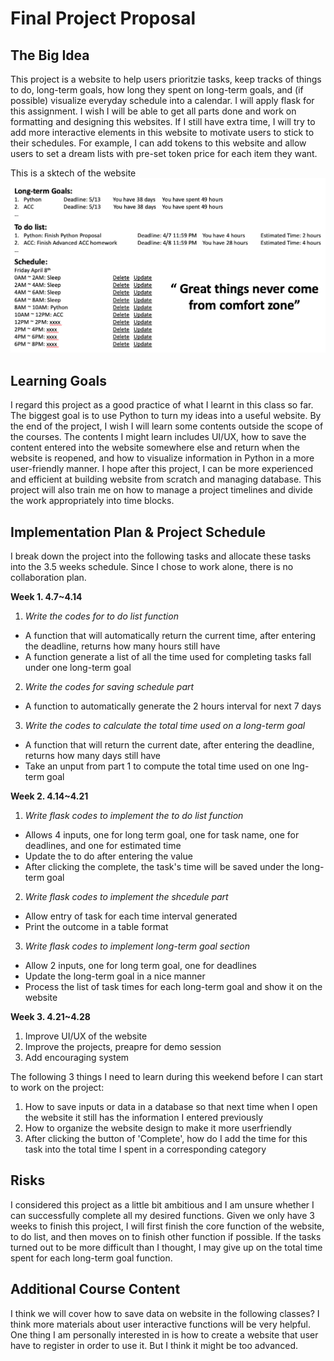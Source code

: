 # Final Project Proposal

## The Big Idea

This project is a website to help users prioritzie tasks, keep tracks of things to do, long-term goals, how long they spent on long-term goals, and (if possible) visualize everyday schedule into a calendar. 
I will apply flask for this assignment. I wish I will be able to get all parts done and work on formatting and designing this websites. 
If I still have extra time, I will try to add more interactive elements in this website to motivate users to stick to their schedules. For example, I can add tokens to this website and allow users to set a dream lists with pre-set token price for each item they want.

This is a sktech of the website
![This is a sketch of the website](https://github.com/Helenbzbz/Team-Project/blob/main/Sketch.png)

## Learning Goals

I regard this project as a good practice of what I learnt in this class so far. 
The biggest goal is to use Python to turn my ideas into a useful website. 
By the end of the project, I wish I will learn some contents outside the scope of the courses. 
The contents I might learn includes UI/UX, how to save the content entered into the website somewhere else and return when the website is reopened, and how to visualize information in Python in a more user-friendly manner. 
I hope after this project, I can be more experienced and efficient at building website from scratch and managing database.
This project will also train me on how to manage a project timelines and divide the work appropriately into time blocks.

## Implementation Plan & Project Schedule

I break down the project into the following tasks and allocate these tasks into the 3.5 weeks schedule.
Since I chose to work alone, there is no collaboration plan.

**Week 1. 4.7~4.14**
1. *Write the codes for to do list function*
- A function that will automatically return the current time, after entering the deadline, returns how many hours still have
- A function generate a list of all the time used for completing tasks fall under one long-term goal
2. *Write the codes for saving schedule part* 
- A function to automatically generate the 2 hours interval for next 7 days
3. *Write the codes to calculate the total time used on a long-term goal* 
- A function that will return the current date, after entering the deadline, returns how many days still have
- Take an unput from part 1 to compute the total time used on one lng-term goal

**Week 2. 4.14~4.21**
1. *Write flask codes to implement the to do list function*
- Allows 4 inputs, one for long term goal, one for task name, one for deadlines, and one for estimated time
- Update the to do after entering the value
- After clicking the complete, the task's time will be saved under the long-term goal
2. *Write flask codes to implement the shcedule part*
- Allow entry of task for each time interval generated
- Print the outcome in a table format
3. *Write flask codes to implement long-term goal section*
- Allow 2 inputs, one for long term goal, one for deadlines
- Update the long-term goal in a nice manner
- Process the list of task times for each long-term goal and show it on the website

**Week 3. 4.21~4.28**
1. Improve UI/UX of the website
2. Improve the projects, preapre for demo session
3. Add encouraging system

The following 3 things I need to learn during this weekend before I can start to work on the project:
1. How to save inputs or data in a database so that next time when I open the website it still has the information I entered previously
2. How to organize the website design to make it more userfriendly
3. After clicking the button of 'Complete', how do I add the time for this task into the total time I spent in a corresponding category

## Risks

I considered this project as a little bit ambitious and I am unsure whether I can successfully complete all my desired functions. 
Given we only have 3 weeks to finish this project, I will first finish the core function of the website, to do list, and then moves on to finish other function if possible.
If the tasks turned out to be more difficult than I thought, I may give up on the total time spent for each long-term goal function.

## Additional Course Content

I think we will cover how to save data on website in the following classes? I think more materials about user interactive functions will be very helpful.
One thing I am personally interested in is how to create a website that user have to register in order to use it. But I think it might be too advanced. 
